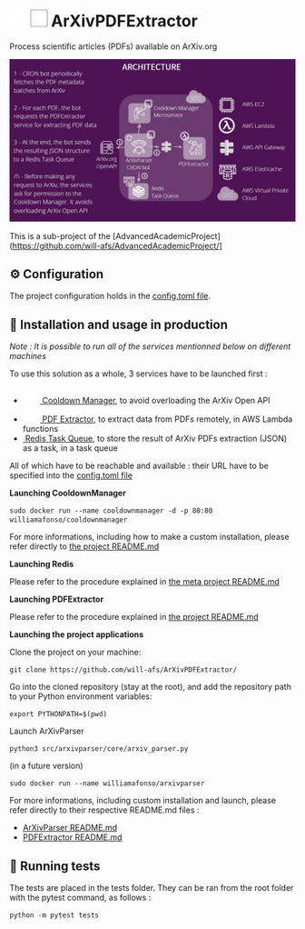 # <img src="https://github.com/will-afs/AdvancedAcademicProject/blob/main/doc/ArXivParser.png" width="30"> <img src="https://github.com/will-afs/AdvancedAcademicProject/blob/main/doc/PDFExtractor.png" width="30"> ArXivPDFExtractor
Process scientific articles (PDFs) available on ArXiv.org

<img src="https://github.com/will-afs/AdvancedAcademicProject/blob/main/doc/ArXivPDFExtractor%20architecture.JPG" width="700">

This is a sub-project of the [AdvancedAcademicProject](https://github.com/will-afs/AdvancedAcademicProject/]

⚙️ Configuration
-----------------
The project configuration holds in the [config.toml file](https://github.com/will-afs/ArXivPDFExtractor/blob/main/settings/config.toml).

🔽 Installation and usage in production
----------------------------------------
*Note : It is possible to run all of the services mentionned below on different machines*

To use this solution as a whole, 3 services have to be launched first :
- [<img src="https://github.com/will-afs/AdvancedAcademicProject/blob/main/doc/CooldownManager.png" width="30"> Cooldown Manager](https://github.com/will-afs/CooldownManager), to avoid overloading the ArXiv Open API
- [<img src="https://github.com/will-afs/PDFExtractor/blob/main/doc/img/pickaxe.png" width="30">  PDF Extractor](https://github.com/will-afs/PDFExtractor), to extract data from PDFs remotely, in AWS Lambda functions
- [<img src="" width="30">  Redis Task Queue](), to store the result of ArXiv PDFs extraction (JSON) as a task, in a task queue

All of which have to be reachable and available : their URL have to be specified into the [config.toml file](https://github.com/will-afs/ArXivPDFExtractor/blob/main/settings/config.toml)

**Launching CooldownManager**

    sudo docker run --name cooldownmanager -d -p 80:80 williamafonso/cooldownmanager

For more informations, including how to make a custom installation, please refer directly to [the project README.md](https://github.com/will-afs/CooldownManager)

**Launching Redis**

Please refer to the procedure explained in [the meta project README.md](https://github.com/will-afs/AdvancedAcademicProject/)

**Launching PDFExtractor**

Please refer to the procedure explained in [the project README.md](https://github.com/will-afs/PDFExtractor/)

**Launching the project applications**

Clone the project on your machine:

    git clone https://github.com/will-afs/ArXivPDFExtractor/

Go into the cloned repository (stay at the root), and add the repository path to your Python environment variables:

    export PYTHONPATH=$(pwd)

Launch ArXivParser

    python3 src/arxivparser/core/arxiv_parser.py
   
(in a future version)

    sudo docker run --name williamafonso/arxivparser

For more informations, including custom installation and launch, please refer directly to their respective README.md files :
- [ArXivParser README.md](https://github.com/will-afs/ArXivPDFExtractor/blob/main/src/arxivparser/README.md)
- [PDFExtractor README.md](https://github.com/will-afs/ArXivPDFExtractor/blob/main/src/pdfextractor/README.md)

🧪 Running tests
-----------------
The tests are placed in the tests folder. They can be ran from the root folder with the pytest command, as follows :

    python -m pytest tests
